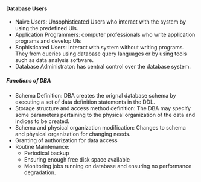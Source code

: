 #### Database Users
* Naive Users: Unsophisticated Users who interact with the system by using the predefined UIs.
* Application Programmers: computer professionals who write application programs and develop UIs
* Sophisticated Users: Interact with system without writing programs. They from queries using database query languages or by using tools such as data analysis software.
* Database Administrator: has central control over the database system.

##### Functions of DBA
* Schema Definition: DBA creates the orignal database schema by executing a set of data definition statements in the DDL.
* Storage structure and access method definition: The DBA may specify some parameters pertaining to the physical organization of the data and indices to be created.
* Schema and physical organization modification: Changes to schema and physical organization for changing needs.
* Granting of authorization for data access
* Routine Maintenance:
	* Periodical backup
	* Ensuring enough free disk space available
	* Monitoring jobs running on database and ensuring no performance degradation.